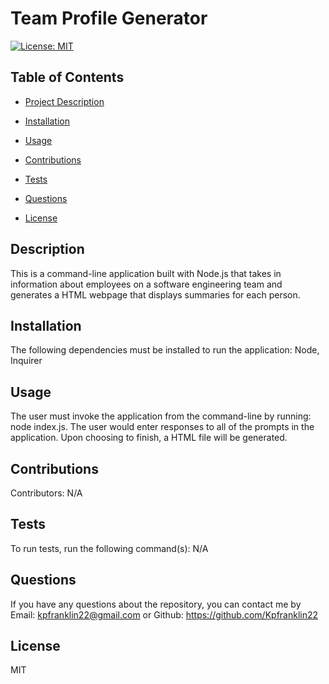 # Team Profile Generator
  [![License: MIT](https://img.shields.io/badge/License-MIT-yellow.svg)](https://opensource.org/licenses/MIT)

## Table of Contents
  - [Project Description](#description)
  - [Installation](#installation)
  - [Usage](#usage)
  - [Contributions](#contributions)
  - [Tests](#tests)
  - [Questions](#questions)
  
  - [License](#license)

## Description
  This is a command-line application built with Node.js that takes in information about employees on a software engineering team and generates a HTML webpage that displays summaries for each person.

## Installation 
  The following dependencies must be installed to run the application: Node, Inquirer

## Usage
The user must invoke the application from the command-line by running: node index.js. The user would enter responses to all of the prompts in the application. Upon choosing to finish, a HTML file will be generated.

## Contributions
Contributors: N/A

## Tests
To run tests, run the following command(s): N/A

## Questions
If you have any questions about the repository, you can contact me by Email: kpfranklin22@gmail.com or Github: https://github.com/Kpfranklin22

## License
 MIT
